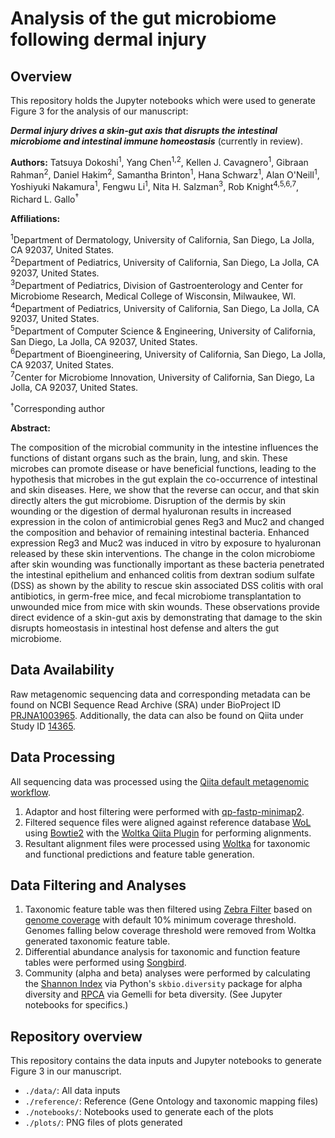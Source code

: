 # Analysis of the gut microbiome following dermal injury

## **Overview**
This repository holds the Jupyter notebooks which were used to generate Figure 3 for the analysis of our manuscript: 

**_Dermal injury drives a skin-gut axis that disrupts the intestinal microbiome and intestinal immune homeostasis_** (currently in review).

**Authors:** Tatsuya Dokoshi<sup>1</sup>, Yang Chen<sup>1,2</sup>, Kellen J. Cavagnero<sup>1</sup>, Gibraan Rahman<sup>2</sup>, Daniel Hakim<sup>2</sup>, Samantha Brinton<sup>1</sup>, Hana Schwarz<sup>1</sup>, Alan O'Neill<sup>1</sup>, Yoshiyuki Nakamura<sup>1</sup>, Fengwu Li<sup>1</sup>, Nita H. Salzman<sup>3</sup>, Rob Knight<sup>4,5,6,7</sup>, Richard L. Gallo<sup>†</sup>

**Affiliations:**	

<sup>1</sup>Department of Dermatology, University of California, San Diego, La Jolla, CA 92037, United States.  
<sup>2</sup>Department of Pediatrics, University of California, San Diego, La Jolla, CA 92037, United States.  
<sup>3</sup>Department of Pediatrics, Division of Gastroenterology and Center for Microbiome Research, Medical College of Wisconsin, Milwaukee, WI.  
<sup>4</sup>Department of Pediatrics, University of California, San Diego, La Jolla, CA 92037, United States.  
<sup>5</sup>Department of Computer Science & Engineering, University of California, San Diego, La Jolla, CA 92037, United States.  
<sup>6</sup>Department of Bioengineering, University of California, San Diego, La Jolla, CA 92037, United States.  
<sup>7</sup>Center for Microbiome Innovation, University of California, San Diego, La Jolla, CA 92037, United States.

<sup>†</sup>Corresponding author

**Abstract:** 

The composition of the microbial community in the intestine influences the functions of distant organs such as the brain, lung, and skin. These microbes can promote disease or have beneficial functions, leading to the hypothesis that microbes in the gut explain the co-occurrence of intestinal and skin diseases. Here, we show that the reverse can occur, and that skin directly alters the gut microbiome. Disruption of the dermis by skin wounding or the digestion of dermal hyaluronan results in increased expression in the colon of antimicrobial genes Reg3 and Muc2 and changed the composition and behavior of remaining intestinal bacteria. Enhanced expression Reg3 and Muc2 was induced in vitro by exposure to hyaluronan released by these skin interventions. The change in the colon microbiome after skin wounding was functionally important as these bacteria penetrated the intestinal epithelium and enhanced colitis from dextran sodium sulfate (DSS) as shown by the ability to rescue skin associated DSS colitis with oral antibiotics, in germ-free mice, and fecal microbiome transplantation to unwounded mice from mice with skin wounds. These observations provide direct evidence of a skin-gut axis by demonstrating that damage to the skin disrupts homeostasis in intestinal host defense and alters the gut microbiome.

## **Data Availability**

Raw metagenomic sequencing data and corresponding metadata can be found on NCBI Sequence Read Archive (SRA) under BioProject ID [PRJNA1003965](https://submit.ncbi.nlm.nih.gov/subs/sra/SUB13748012/overview). Additionally, the data can also be found on Qiita under Study ID [14365](https://qiita.ucsd.edu/study/description/14365).

## **Data Processing**

All sequencing data was processed using the [Qiita default metagenomic workflow](https://github.com/qiita-spots/qp-knight-lab-processing). 

1. Adaptor and host filtering were performed with [qp-fastp-minimap2](https://github.com/qiita-spots/qp-fastp-minimap2). 
2. Filtered sequence files were aligned against reference database [WoL](https://biocore.github.io/wol/) using [Bowtie2](https://github.com/BenLangmead/bowtie2) with the [Woltka Qiita Plugin](https://github.com/qiita-spots/qp-woltka) for performing alignments. 
3. Resultant alignment files were processed using [Woltka](https://github.com/qiyunzhu/woltka) for taxonomic and functional predictions and feature table generation.

## **Data Filtering and Analyses**

1. Taxonomic feature table was then filtered using [Zebra Filter](https://github.com/biocore/zebra_filter) based on [genome coverage](https://pubmed.ncbi.nlm.nih.gov/36073806/) with default 10% minimum coverage threshold. Genomes falling below coverage threshold were removed from Woltka generated taxonomic feature table. 
2. Differential abundance analysis for taxonomic and function feature tables were performed using [Songbird](https://github.com/biocore/songbird).
3. Community (alpha and beta) analyses were performed by calculating the [Shannon Index](http://scikit-bio.org/docs/latest/generated/skbio.diversity.alpha.shannon.html) via Python's `skbio.diversity` package for alpha diversity and [RPCA](https://github.com/biocore/gemelli) via Gemelli for beta diversity. (See Jupyter notebooks for specifics.)

## **Repository overview**
This repository contains the data inputs and Jupyter notebooks to generate Figure 3 in our manuscript. 
* `./data/`: All data inputs  
* `./reference/`: Reference (Gene Ontology and taxonomic mapping files)
* `./notebooks/`: Notebooks used to generate each of the plots
* `./plots/`: PNG files of plots generated
